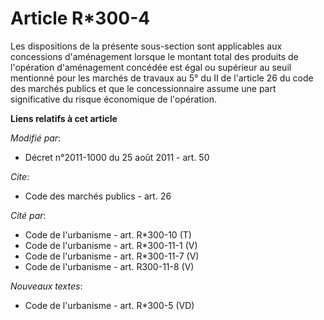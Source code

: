 # Article R*300-4

Les dispositions de la présente sous-section sont applicables aux concessions d'aménagement lorsque le montant total des
produits de l'opération d'aménagement concédée est égal ou supérieur au seuil mentionné pour les marchés de travaux au 5° du
II de l'article 26 du code des marchés publics et que le concessionnaire assume une part significative du risque économique
de l'opération.

**Liens relatifs à cet article**

_Modifié par_:

  - Décret n°2011-1000 du 25 août 2011 - art. 50

_Cite_:

  - Code des marchés publics - art. 26

_Cité par_:

  - Code de l'urbanisme - art. R*300-10 (T)
  - Code de l'urbanisme - art. R*300-11-1 (V)
  - Code de l'urbanisme - art. R*300-11-7 (V)
  - Code de l'urbanisme - art. R300-11-8 (V)

_Nouveaux textes_:

  - Code de l'urbanisme - art. R*300-5 (VD)
